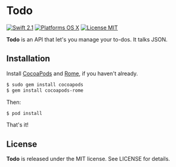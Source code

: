 Todo
====

[![Swift 2.1](https://img.shields.io/badge/Swift-2.1-orange.svg?style=flat)](https://developer.apple.com/swift/)
[![Platforms OS X](https://img.shields.io/badge/Platforms-OS%20X-lightgray.svg?style=flat)](https://developer.apple.com/swift/)
[![License MIT](https://img.shields.io/badge/License-MIT-blue.svg?style=flat)](https://github.com/Carthage/Carthage)

**Todo** is an API that let's you manage your to-dos. It talks JSON. 

## Installation

Install [CocoaPods](https://cocoapods.org/) and [Rome](https://github.com/neonichu/Rome), if you haven't already.

```bash
$ sudo gem install cocoapods
$ gem install cocoapods-rome
```

Then:

```bash
$ pod install
```

That's it!

License
-------

**Todo** is released under the MIT license. See LICENSE for details.
